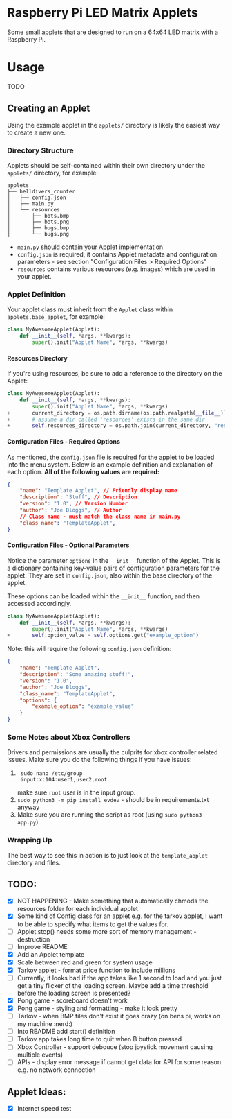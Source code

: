 # Raspberry Pi LED Matrix Applets
Some small applets that are designed to run on a 64x64 LED matrix with a Raspberry Pi.

# Usage
TODO

## Creating an Applet
Using the example applet in the `applets/` directory is likely the easiest way to create a new one.

### Directory Structure
Applets should be self-contained within their own directory under the `applets/` directory, for example:
```
applets
├── helldivers_counter
│   ├── config.json
│   ├── main.py
│   └── resources
│       ├── bots.bmp
│       ├── bots.png
│       ├── bugs.bmp
│       └── bugs.png
```
- `main.py` should contain your Applet implementation
- `config.json` is required, it contains Applet metadata and configuration parameters - see section "Configuration Files > Required Options"
- `resources` contains various resources (e.g. images) which are used in your applet.

### Applet Definition
Your applet class must inherit from the `Applet` class within `applets.base_applet`, for example:
```python
class MyAwesomeApplet(Applet):
    def __init__(self, *args, **kwargs):
        super().init("Applet Name", *args, **kwargs)
```

#### Resources Directory
If you're using resources, be sure to add a reference to the directory on the Applet:
```python
class MyAwesomeApplet(Applet):
    def __init__(self, *args, **kwargs):
        super().init("Applet Name", *args, **kwargs)
+       current_directory = os.path.dirname(os.path.realpath(__file__))
+       # assume a dir called 'resources' exists in the same dir
+       self.resources_directory = os.path.join(current_directory, "resources")
```
#### Configuration Files - Required Options
As mentioned, the `config.json` file is required for the applet to be loaded into the menu system. Below is an example definition and explanation of each option. **All of the following values are required:**
```json
{
    "name": "Template Applet", // Friendly display name
    "description": "Stuff", // Description
    "version": "1.0", // Version Number
    "author": "Joe Bloggs", // Author
    // Class name - must match the class name in main.py
    "class_name": "TemplateApplet", 
}
```



#### Configuration Files - Optional Parameters
Notice the parameter `options` in the `__init__` function of the Applet. This is a dictionary containing key-value pairs of configuration parameters for the applet. They are set in `config.json`, also within the base directory of the applet.

These options can be loaded within the `__init__` function, and then accessed accordingly.
```python
class MyAwesomeApplet(Applet):
    def __init__(self, *args, **kwargs):
        super().init("Applet Name", *args, **kwargs)
+       self.option_value = self.options.get("example_option")
```
Note: this will require the following `config.json` definition:
```json
{
    "name": "Template Applet",
    "description": "Some amazing stuff!",
    "version": "1.0",
    "author": "Joe Bloggs",
    "class_name": "TemplateApplet",
    "options": {
        "example_option": "example_value"
    }
}
```
### Some Notes about Xbox Controllers
Drivers and permissions are usually the culprits for xbox controller related issues. Make sure you do the following things if you have issues:
1. ```
    sudo nano /etc/group
    input:x:104:user1,user2,root
    ```
    make sure `root` user is in the input group.
2. `sudo python3 -m pip install evdev` - should be in requirements.txt anyway
3. Make sure you are running the script as root (using `sudo python3 app.py`)

### Wrapping Up
The best way to see this in action is to just look at the `template_applet` directory and files.

## TODO:
- [X] NOT HAPPENING - Make something that automatically chmods the resources folder for each individual applet
- [X] Some kind of Config class for an applet e.g. for the tarkov applet, I want to be able to specify what items to get the values for.
- [ ] Applet.stop() needs some more sort of memory management - destruction
- [ ] Improve README
- [X] Add an Applet template
- [X] Scale between red and green for system usage
- [X] Tarkov applet - format price function to include millions
- [ ] Currently, it looks bad if the app takes like 1 second to load and you just get a tiny flicker of the loading screen. Maybe add a time threshold before the loading screen is presented?
- [X] Pong game - scoreboard doesn't work
- [X] Pong game - styling and formatting - make it look pretty
- [ ] Tarkov - when BMP files don't exist it goes crazy (on bens pi, works on my machine :nerd:)
- [ ] Into README add start() definition
- [ ] Tarkov app takes long time to quit when B button pressed
- [ ] Xbox Controller - support debouce (stop joystick movement causing multiple events)
- [ ] APIs - display error message if cannot get data for API for some reason e.g. no network connection

## Applet Ideas:
- [X] Internet speed test